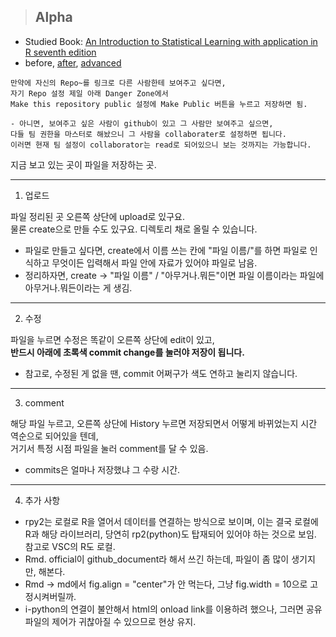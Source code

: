 > ## Alpha
- Studied Book: [An Introduction to Statistical Learning with application in R seventh edition](https://www.google.com/search?sxsrf=ALeKk03Lx5KEuu8R-EzQ6KTwIVHdqNtfeg%3A1594810049744&source=hp&ei=wd4OX8-cKsesmAX2prHoCw&q=Introduce+to+Statistical+Learning+with+R+seventh&oq=Introduce+to+Statistical+Learning+with+R+seventh&gs_lcp=CgZwc3ktYWIQAzoECCMQJzoICAAQsQMQgwE6BQgAELEDOgIIADoECAAQAzoECAAQHjoGCAAQCBAeUNsPWNCuAWCssgFoAnAAeACAAcUBiAGQQJIBBDAuNTSYAQCgAQGqAQdnd3Mtd2l6&sclient=psy-ab&ved=0ahUKEwiPgfyzis_qAhVHFqYKHXZTDL0Q4dUDCAc&uact=5)
- before, [after](https://github.com/0liu/ISLR), [advanced](https://github.com/younggyoseo/ISLR-with-Python)

```
만약에 자신의 Repo~를 링크로 다른 사람한테 보여주고 싶다면,
자기 Repo 설정 제일 아래 Danger Zone에서
Make this repository public 설정에 Make Public 버튼을 누르고 저장하면 됨.

- 아니면, 보여주고 싶은 사람이 github이 있고 그 사람만 보여주고 싶으면,
다들 팀 권한을 마스터로 해놨으니 그 사람을 collaborater로 설정하면 됩니다.
이러면 현재 팀 설정이 collaborator는 read로 되어있으니 보는 것까지는 가능합니다.
```

지금 보고 있는 곳이 파일을 저장하는 곳.

***

1. 업로드

파일 정리된 곳 오른쪽 상단에 upload로 있구요.<br />
물론 create으로 만들 수도 있구요. 디렉토리 채로 올릴 수 있습니다.

- 파일로 만들고 싶다면, create에서 이름 쓰는 칸에 "파일 이름/"를 하면 파일로 인식하고 무엇이든 입력해서 파일 안에 자료가 있어야 파일로 남음.
- 정리하자면, create -> "파일 이름" / "아무거나.뭐든"이면 파일 이름이라는 파일에 아무거나.뭐든이라는 게 생김.

---

2. 수정

파일을 누르면 수정은 똑같이 오른쪽 상단에 edit이 있고,<br />
**반드시 아래에 초록색 commit change를 눌러야 저장이 됩니다.**

- 참고로, 수정된 게 없을 땐, commit 어쩌구가 색도 연하고 눌리지 않습니다.

---

3. comment

해당 파일 누르고, 오른쪽 상단에 History 누르면 저장되면서 어떻게 바뀌었는지 시간 역순으로 되어있을 텐데,<br />
거기서 특정 시점 파일을 눌러 comment를 달 수 있음.

- commits은 얼마나 저장했냐 그 수랑 시간.

---

4. 추가 사항

- rpy2는 로컬로 R을 열어서 데이터를 연결하는 방식으로 보이며, 이는 결국 로컬에 R과 해당 라이브러리, 당연히 rp2(python)도 탑재되어 있어야 하는 것으로 보임. 참고로 VSC의 R도 로컬.
- Rmd. official이 github_document라 해서 쓰긴 하는데, 파일이 좀 많이 생기지만, 해본다.
- Rmd -> md에서 fig.align = "center"가 안 먹는다, 그냥 fig.width = 10으로 고정시켜버릴까.
- i-python의 연결이 불안해서 html의 onload link를 이용하려 했으나, 그러면 공유 파일의 제어가 귀찮아질 수 있으므로 현상 유지.
